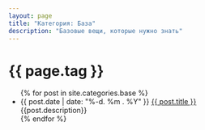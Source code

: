 ```yaml
---
layout: page
title: "Категория: База"
description: "Базовые вещи, которые нужно знать"
---
```

<h1>{{ page.tag }}</h1>

<ul>
{% for post in site.categories.base %}
      <li>
        <span class="post-date">{{ post.date | date: "%-d. %m . %Y" }}</span>
        <a class="post-link" href="{{ post.url | prepend: site.baseurl }}">{{ post.title }}</a><br>
        <span class="post-decription">{{post.description}}</span>
      </li>
{% endfor %}
</ul>